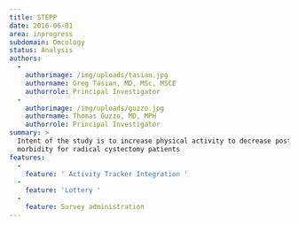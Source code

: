 ```yaml
---
title: STEPP
date: 2016-06-01
area: inprogress
subdomain: Oncology
status: Analysis
authors:
  - 
    authorimage: /img/uploads/tasian.jpg
    authorname: Greg Tasian, MD, MSc, MSCE
    authorrole: Principal Investigator
  - 
    authorimage: /img/uploads/guzzo.jpg
    authorname: Thomas Guzzo, MD, MPH
    authorrole: Principal Investigator
summary: >
  Intent of the study is to increase physical activity to decrease post-operative
  morbidity for radical cystectomy patients
features:
  - 
    feature: ' Activity Tracker Integration '
  - 
    feature: 'Lottery '
  - 
    feature: Survey administration
---
```

